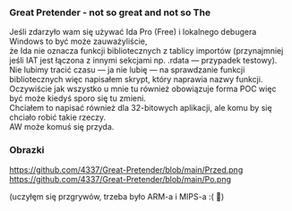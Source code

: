 <h3>Great Pretender - not so great and not so The</h3>

Jeśli zdarzyło wam się używać Ida Pro (Free) i lokalnego debugera Windows to być może zauważyliście,<br/>
że Ida nie oznacza funkcji bibliotecznych z tablicy importów (przynajmniej jeśli IAT jest łączona z innymi sekcjami np. .rdata — przypadek testowy). <br/>
Nie lubimy tracić czasu — ja nie lubię — na sprawdzanie funkcji bibliotecznych więc napisałem skrypt, który naprawia nazwy funkcji.
Oczywiście jak wszystko u mnie tu również obowiązuje forma POC więc być może kiedyś sporo się tu zmieni.<br/>
Chciałem to napisać również dla 32-bitowych aplikacji, ale komu by się chciało robić takie rzeczy.<br/>
AW może komuś się przyda.<br/>
<h3>Obrazki</h3>
<a href="https://github.com/4337/Great-Pretender/blob/main/Przed.png">https://github.com/4337/Great-Pretender/blob/main/Przed.png</a><br/>
<a href="https://github.com/4337/Great-Pretender/blob/main/Po.png">https://github.com/4337/Great-Pretender/blob/main/Po.png</a><br/>

(uczyłęm się przgrywów, trzeba było ARM-a i MIPS-a :( 🥷)